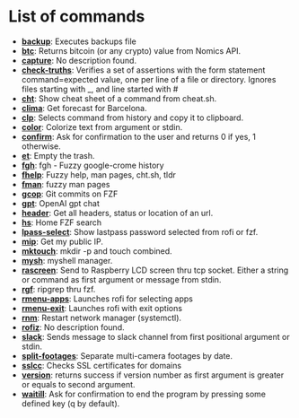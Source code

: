 # List of commands

- **[backup](https://github.com/matiascaniete/myshell/blob/main/scripts/backup)**: Executes backups file
- **[btc](https://github.com/matiascaniete/myshell/blob/main/scripts/btc)**: Returns bitcoin (or any crypto) value from Nomics API.
- **[capture](https://github.com/matiascaniete/myshell/blob/main/scripts/capture)**: No description found.
- **[check-truths](https://github.com/matiascaniete/myshell/blob/main/scripts/check-truths)**: Verifies a set of assertions with the form statement command=expected value, one per line of a file or directory. Ignores files starting with _, and line started with #
- **[cht](https://github.com/matiascaniete/myshell/blob/main/scripts/cht)**: Show cheat sheet of a command from cheat.sh.
- **[clima](https://github.com/matiascaniete/myshell/blob/main/scripts/clima)**: Get forecast for Barcelona.
- **[clp](https://github.com/matiascaniete/myshell/blob/main/scripts/clp)**: Selects command from history and copy it to clipboard.
- **[color](https://github.com/matiascaniete/myshell/blob/main/scripts/color)**: Colorize text from argument or stdin.
- **[confirm](https://github.com/matiascaniete/myshell/blob/main/scripts/confirm)**: Ask for confirmation to the user and returns 0 if yes, 1 otherwise.
- **[et](https://github.com/matiascaniete/myshell/blob/main/scripts/et)**: Empty the trash.
- **[fgh](https://github.com/matiascaniete/myshell/blob/main/scripts/fgh)**: fgh - Fuzzy google-crome history
- **[fhelp](https://github.com/matiascaniete/myshell/blob/main/scripts/fhelp)**: Fuzzy help, man pages, cht.sh, tldr
- **[fman](https://github.com/matiascaniete/myshell/blob/main/scripts/fman)**: fuzzy man pages
- **[gcop](https://github.com/matiascaniete/myshell/blob/main/scripts/gcop)**: Git commits on FZF
- **[gpt](https://github.com/matiascaniete/myshell/blob/main/scripts/gpt)**: OpenAI gpt chat
- **[header](https://github.com/matiascaniete/myshell/blob/main/scripts/header)**: Get all headers, status or location of an url.
- **[hs](https://github.com/matiascaniete/myshell/blob/main/scripts/hs)**: Home FZF search
- **[lpass-select](https://github.com/matiascaniete/myshell/blob/main/scripts/lpass-select)**: Show lastpass password selected from rofi or fzf.
- **[mip](https://github.com/matiascaniete/myshell/blob/main/scripts/mip)**: Get my public IP.
- **[mktouch](https://github.com/matiascaniete/myshell/blob/main/scripts/mktouch)**: mkdir -p and touch combined.
- **[mysh](https://github.com/matiascaniete/myshell/blob/main/scripts/mysh)**: myshell manager.
- **[rascreen](https://github.com/matiascaniete/myshell/blob/main/scripts/rascreen)**: Send to Raspberry LCD screen thru tcp socket. Either a string or command as first argument or message from stdin.
- **[rgf](https://github.com/matiascaniete/myshell/blob/main/scripts/rgf)**: ripgrep thru fzf.
- **[rmenu-apps](https://github.com/matiascaniete/myshell/blob/main/scripts/rmenu-apps)**: Launches rofi for selecting apps
- **[rmenu-exit](https://github.com/matiascaniete/myshell/blob/main/scripts/rmenu-exit)**: Launches rofi with exit options
- **[rnm](https://github.com/matiascaniete/myshell/blob/main/scripts/rnm)**: Restart network manager (systemctl).
- **[rofiz](https://github.com/matiascaniete/myshell/blob/main/scripts/rofiz)**: No description found.
- **[slack](https://github.com/matiascaniete/myshell/blob/main/scripts/slack)**: Sends message to slack channel from first positional argument or stdin.
- **[split-footages](https://github.com/matiascaniete/myshell/blob/main/scripts/split-footages)**: Separate multi-camera footages by date.
- **[sslcc](https://github.com/matiascaniete/myshell/blob/main/scripts/sslcc)**: Checks SSL certificates for domains
- **[version](https://github.com/matiascaniete/myshell/blob/main/scripts/version)**: returns success if version number as first argument is greater or equals to second argument.
- **[waitill](https://github.com/matiascaniete/myshell/blob/main/scripts/waitill)**: Ask for confirmation to end the program by pressing some defined key (q by default).
